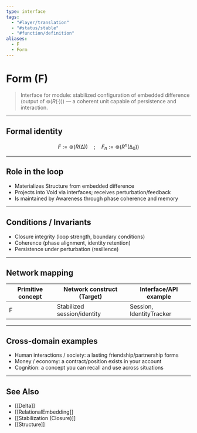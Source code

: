```yaml
---
type: interface
tags:
  - "#layer/translation"
  - "#status/stable"
  - "#function/definition"
aliases:
  - F
  - Form
---
```


# Form (F)

> Interface for module: stabilized configuration of embedded difference (output of $⊚(R(·))$) — a coherent unit capable of persistence and interaction.

---

## Formal identity

$$
F := ⊚(R(∆)) \quad ; \quad F_n := ⊚(R^n(∆_0))
$$

---

## Role in the loop

- Materializes Structure from embedded difference
- Projects into Void via interfaces; receives perturbation/feedback
- Is maintained by Awareness through phase coherence and memory

---

## Conditions / Invariants

- Closure integrity (loop strength, boundary conditions)
- Coherence (phase alignment, identity retention)
- Persistence under perturbation (resilience)

---

## Network mapping

| Primitive concept | Network construct (Target) | Interface/API example |
|-------------------|----------------------------|-----------------------|
| F                 | Stabilized session/identity | Session, IdentityTracker |

---

## Cross-domain examples

- Human interactions / society: a lasting friendship/partnership forms
- Money / economy: a contract/position exists in your account
- Cognition: a concept you can recall and use across situations

---

## See Also

- [[Delta]]
- [[RelationalEmbedding]]
- [[Stabilization (Closure)]]
- [[Structure]]
